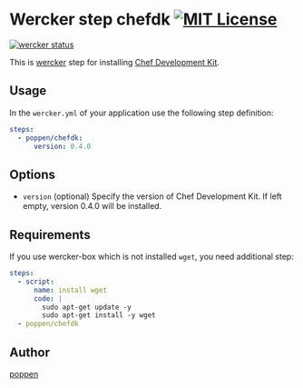 Wercker step chefdk [![MIT License](http://img.shields.io/badge/license-MIT-blue.svg?style=flat)](https://github.com/poppen/wercker-step-chefdk/blob/master/LICENCE)
====

[![wercker status](https://app.wercker.com/status/1df9d9e63b281bbb63017a1c68844c87/m/master "wercker status")](https://app.wercker.com/project/bykey/1df9d9e63b281bbb63017a1c68844c87)

This is [wercker](http://wercker.com/) step for installing [Chef Development Kit](https://downloads.chef.io/chef-dk/).

## Usage

In the `wercker.yml` of your application use the following step definition:

```yaml
steps:
  - poppen/chefdk:
      version: 0.4.0
```

## Options

- `version` (optional) Specify the version of Chef Development Kit. If left empty, version 0.4.0 will be installed.

## Requirements

If you use wercker-box which is not installed `wget`, you need additional step:

```yaml
steps:
  - script:
      name: install wget
      code: |
        sudo apt-get update -y
        sudo apt-get install -y wget
  - poppen/chefdk
```

## Author

[poppen](https://github.com/poppen)

